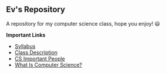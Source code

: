 ## Ev's Repository 
A repository for my computer science class, hope you enjoy! :smiley:

**Important Links**
* [Syllabus](Comp.Science.Syllabus.md)
* [Class Description](Class.Description.md)
* [CS Important People](CS.Important.People.md)
* [What Is Computer Science?](What.Is.Comp.Sci.md)

